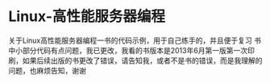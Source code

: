 # Linux-高性能服务器编程
关于Linux高性能服务器编程一书的代码示例，用于自己练手的，并且便于复习
书中小部分代码有点问题，我已更改，我看的书版本是2013年6月第一版第一次印刷，如果后续出版的书更改了错误，请告知我，或者不是书的错误，而是我理解的问题，也麻烦告知，谢谢
